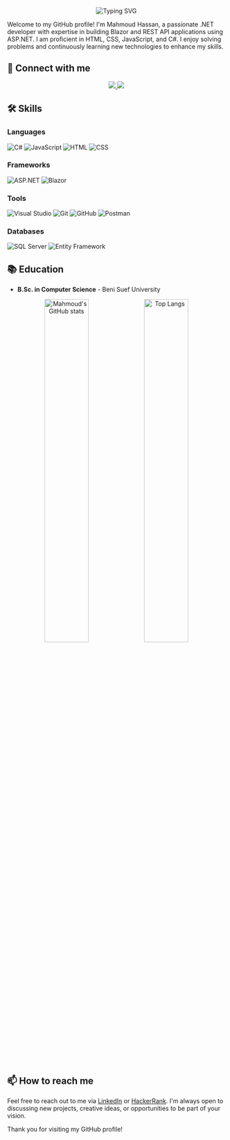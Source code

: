 <div align="center">
  <img src="https://readme-typing-svg.demolab.com?font=Fira+Code&weight=500&size=25&pause=1000&color=F75C7E&width=500&lines=Hi+I+am+Mahmoud+Hassan;<br>👨‍💻+.NET+Developer;<br>CS Graduate from Beni Suef University" alt="Typing SVG" />
</div>

Welcome to my GitHub profile! I'm Mahmoud Hassan, a passionate .NET developer with expertise in building Blazor and REST API applications using ASP.NET. I am proficient in HTML, CSS, JavaScript, and C#. I enjoy solving problems and continuously learning new technologies to enhance my skills.

## 🔗 Connect with me
<p align="center">
  <a href="https://www.linkedin.com/in/mah-hassan"  target="_blank" >
    <img src="https://img.shields.io/badge/LinkedIn-0A66C2?style=for-the-badge&logo=linkedin&logoColor=white" />
  </a>
  <a href="https://www.hackerrank.com/profile/mahmoudbus7"  target="_blank" >
    <img src="https://img.shields.io/badge/HackerRank-00EA64?style=for-the-badge&logo=hackerrank&logoColor=white" />
  </a>
</p>

## 🛠 Skills
### Languages
![C#](https://img.shields.io/badge/C%23-239120?style=for-the-badge&logo=c-sharp&logoColor=white)
![JavaScript](https://img.shields.io/badge/JavaScript-F7DF1E?style=for-the-badge&logo=javascript&logoColor=black)
![HTML](https://img.shields.io/badge/HTML-E34F26?style=for-the-badge&logo=html5&logoColor=white)
![CSS](https://img.shields.io/badge/CSS-1572B6?style=for-the-badge&logo=css3&logoColor=white)

### Frameworks
![ASP.NET](https://img.shields.io/badge/ASP.NET-5C2D91?style=for-the-badge&logo=dot-net&logoColor=white)
![Blazor](https://img.shields.io/badge/Blazor-512BD4?style=for-the-badge&logo=blazor&logoColor=white)

### Tools
![Visual Studio](https://img.shields.io/badge/Visual_Studio-5C2D91?style=for-the-badge&logo=visual-studio&logoColor=white)
![Git](https://img.shields.io/badge/Git-F05032?style=for-the-badge&logo=git&logoColor=white)
![GitHub](https://img.shields.io/badge/GitHub-181717?style=for-the-badge&logo=github&logoColor=white)
![Postman](https://img.shields.io/badge/Postman-FF6C37?style=for-the-badge&logo=postman&logoColor=white)

### Databases
![SQL Server](https://img.shields.io/badge/SQL_Server-CC2927?style=for-the-badge&logo=microsoft-sql-server&logoColor=white)
![Entity Framework](https://img.shields.io/badge/Entity_Framework-512BD4?style=for-the-badge&logo=entity-framework&logoColor=white)

## 📚 Education
- **B.Sc. in Computer Science** - Beni Suef University

<div align="center">
  <img src="https://github-readme-stats.vercel.app/api?username=mah-hassan&show_icons=true&theme=radical&line_height=32" alt="Mahmoud's GitHub stats" width="45%" />
  <img src="https://github-readme-stats.vercel.app/api/top-langs/?username=mah-hassan&layout=compact&theme=radical&langs_count=6" alt="Top Langs" width="45%" />
</div>

## 📫 How to reach me
Feel free to reach out to me via [LinkedIn](https://www.linkedin.com/in/mah-hassan) or [HackerRank](https://www.hackerrank.com/profile/mahmoudbus7). I'm always open to discussing new projects, creative ideas, or opportunities to be part of your vision.

Thank you for visiting my GitHub profile!
